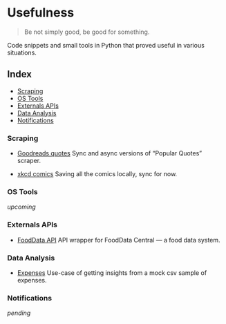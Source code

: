 # Usefulness

> Be not simply good, be good for something.

Code snippets and small tools in Python that proved useful in various situations. 

## Index

* [Scraping](#scraping)
* [OS Tools](#os-tools)
* [Externals APIs](#external-apis)
* [Data Analysis](#data-analysis)
* [Notifications](#notifications)

### Scraping

- [Goodreads quotes](scraping/goodreads_quotes)
Sync and async versions of “Popular Quotes” scraper.

- [xkcd comics](scraping/xkcd_comics)
Saving all the comics locally, sync for now.

### OS Tools

*upcoming*

### Externals APIs

- [FoodData API](external_apis/fooddata_central)
API wrapper for FoodData Central — a food data system.

### Data Analysis

- [Expenses](data_analysis/expenses)
Use-case of getting insights from a mock csv sample of expenses.

### Notifications

*pending*
